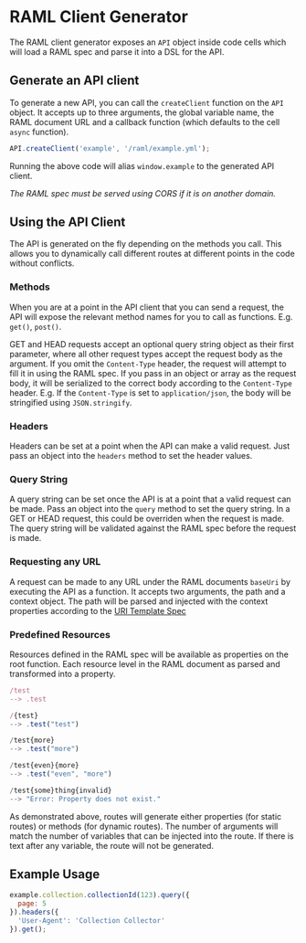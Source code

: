 # RAML Client Generator

The RAML client generator exposes an `API` object inside code cells which will load a RAML spec and parse it into a DSL for the API.

## Generate an API client

To generate a new API, you can call the `createClient` function on the `API` object. It accepts up to three arguments, the global variable name, the RAML document URL and a callback function (which defaults to the cell `async` function).

```js
API.createClient('example', '/raml/example.yml');
```

Running the above code will alias `window.example` to the generated API client.

*The RAML spec must be served using CORS if it is on another domain.*

## Using the API Client

The API is generated on the fly depending on the methods you call. This allows you to dynamically call different routes at different points in the code without conflicts.

### Methods

When you are at a point in the API client that you can send a request, the API will expose the relevant method names for you to call as functions. E.g. `get()`, `post()`.

GET and HEAD requests accept an optional query string object as their first parameter, where all other request types accept the request body as the argument. If you omit the `Content-Type` header, the request will attempt to fill it in using the RAML spec. If you pass in an object or array as the request body, it will be serialized to the correct body according to the `Content-Type` header. E.g. If the `Content-Type` is set to `application/json`, the body will be stringified using `JSON.stringify`.

### Headers

Headers can be set at a point when the API can make a valid request. Just pass an object into the `headers` method to set the header values.

### Query String

A query string can be set once the API is at a point that a valid request can be made. Pass an object into the `query` method to set the query string. In a GET or HEAD request, this could be overriden when the request is made. The query string will be validated against the RAML spec before the request is made.

### Requesting any URL

A request can be made to any URL under the RAML documents `baseUri` by executing the API as a function. It accepts two arguments, the path and a context object. The path will be parsed and injected with the context properties according to the [URI Template Spec](http://tools.ietf.org/html/rfc6570)

### Predefined Resources

Resources defined in the RAML spec will be available as properties on the root function. Each resource level in the RAML document as parsed and transformed into a property.

```js
/test
--> .test

/{test}
--> .test("test")

/test{more}
--> .test("more")

/test{even}{more}
--> .test("even", "more")

/test{some}thing{invalid}
--> "Error: Property does not exist."
```

As demonstrated above, routes will generate either properties (for static routes) or methods (for dynamic routes). The number of arguments will match the number of variables that can be injected into the route. If there is text after any variable, the route will not be generated.

## Example Usage

```js
example.collection.collectionId(123).query({
  page: 5
}).headers({
  'User-Agent': 'Collection Collector'
}).get();
```
